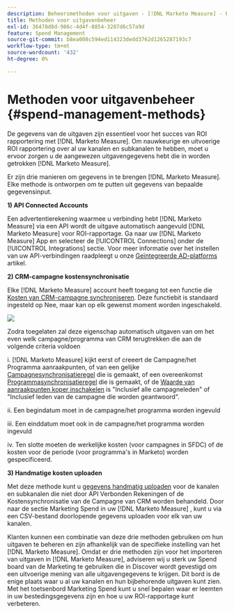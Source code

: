 ```yaml
---
description: Beheersmethoden voor uitgaven - [!DNL Marketo Measure] - Productdocumentatie
title: Methoden voor uitgavenbeheer
exl-id: 36478d8d-986c-4d4f-8854-3287d6c57a9d
feature: Spend Management
source-git-commit: b8ea008c594ed114323dedd3762d1265287193c7
workflow-type: tm+mt
source-wordcount: '432'
ht-degree: 0%

---
```


# Methoden voor uitgavenbeheer {#spend-management-methods}

De gegevens van de uitgaven zijn essentieel voor het succes van ROI rapportering met [!DNL Marketo Measure]. Om nauwkeurige en uitvoerige ROI rapportering over al uw kanalen en subkanalen te hebben, moet u ervoor zorgen u de aangewezen uitgavengegevens hebt die in worden getrokken [!DNL Marketo Measure].

Er zijn drie manieren om gegevens in te brengen [!DNL Marketo Measure]. Elke methode is ontworpen om te putten uit gegevens van bepaalde gegevensinput.

**1) API Connected Accounts**

Een advertentierekening waarmee u verbinding hebt [!DNL Marketo Measure] via een API wordt de uitgave automatisch aangevuld [!DNL Marketo Measure] voor ROI-rapportage. Ga naar uw [!DNL Marketo Measure] App en selecteer de [!UICONTROL Connections] onder de [!UICONTROL Integrations] sectie. Voor meer informatie over het instellen van uw API-verbindingen raadpleegt u onze [Geïntegreerde AD-platforms](/help/api-connections/utilizing-marketo-measures-api-connections/integrated-ad-platforms.md#how-to-connect-ad-platforms) artikel.

**2) CRM-campagne kostensynchronisatie**

Elke [!DNL Marketo Measure] account heeft toegang tot een functie die [Kosten van CRM-campagne synchroniseren](/help/marketing-spend/spend-management/crm-campaign-costs.md#availability). Deze functiebit is standaard ingesteld op Nee, maar kan op elk gewenst moment worden ingeschakeld.

![](assets/spend-management-methods-1.png)

Zodra toegelaten zal deze eigenschap automatisch uitgaven van om het even welk campagne/programma van CRM terugtrekken die aan de volgende criteria voldoen

i. [!DNL Marketo Measure] kijkt eerst of creeert de Campagne/het Programma aanraakpunten, of van een gelijke [Campagnesynchronisatieregel](/help/channel-tracking-and-setup/offline-channels/custom-campaign-sync.md) die is gemaakt, of een overeenkomst [Programmasynchronisatieregel](/help/marketo-measure-and-marketo/marketo-measure-integrations-with-marketo/marketo-engage-programs-integration.md) die is gemaakt, of de [Waarde van aanraakpunten koper inschakelen](/help/channel-tracking-and-setup/offline-channels/legacy-processes/syncing-offline-campaigns.md#how-to-create-a-campaign-and-sync-buyer-touchpoints) is &quot;Inclusief alle campagneleden&quot; of &quot;Inclusief leden van de campagne die worden geantwoord&quot;.

ii. Een begindatum moet in de campagne/het programma worden ingevuld

iii. Een einddatum moet ook in de campagne/het programma worden ingevuld

iv. Ten slotte moeten de werkelijke kosten (voor campagnes in SFDC) of de kosten voor de periode (voor programma&#39;s in Marketo) worden gespecificeerd.

**3) Handmatige kosten uploaden**

Met deze methode kunt u [gegevens handmatig uploaden](/help/marketing-spend/spend-management/marketing-channel-costs.md#uploading-marketing-costs) voor de kanalen en subkanalen die niet door API Verbonden Rekeningen of de Kostensynchronisatie van de Campagne van CRM worden behandeld. Door naar de sectie Marketing Spend in uw [!DNL Marketo Measure] , kunt u via een CSV-bestand doorlopende gegevens uploaden voor elk van uw kanalen.

Klanten kunnen een combinatie van deze drie methoden gebruiken om hun uitgaven te beheren en zijn afhankelijk van de specifieke instelling van het [!DNL Marketo Measure]. Omdat er drie methoden zijn voor het importeren van uitgaven in [!DNL Marketo Measure], adviseren wij u sterk uw Spend board van de Marketing te gebruiken die in Discover wordt gevestigd om een uitvoerige mening van alle uitgavengegevens te krijgen. Dit bord is de enige plaats waar u al uw kanalen en hun bijbehorende uitgaven kunt zien. Met het toetsenbord Marketing Spend kunt u snel bepalen waar er leemten in uw bestedingsgegevens zijn en hoe u uw ROI-rapportage kunt verbeteren.
